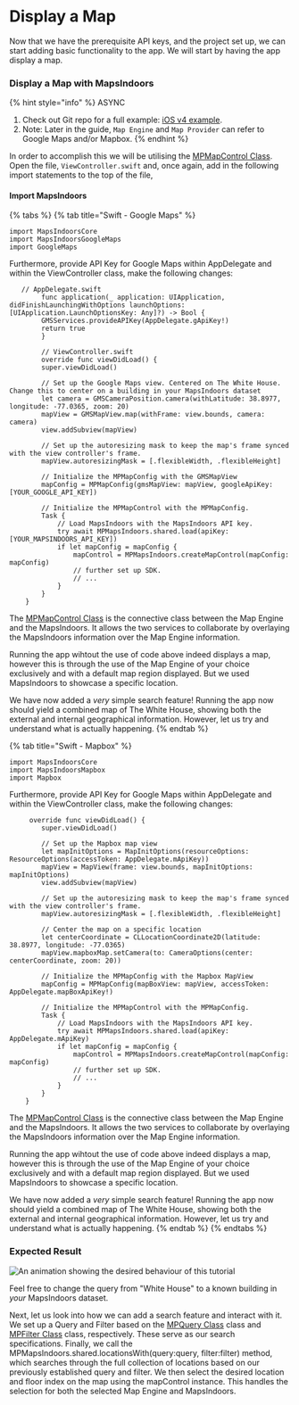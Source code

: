 # Display a Map

Now that we have the prerequisite API keys, and the project set up, we can start adding basic functionality to the app. We will start by having the app display a map.

### Display a Map with MapsIndoors[​](https://docs.mapsindoors.com/getting-started/android/v4/map#show-a-map-with-mapsindoors) <a href="#show-a-map-with-mapsindoors" id="show-a-map-with-mapsindoors"></a>

{% hint style="info" %}
ASYNC

1. Check out Git repo for a full example: [iOS v4 example](https://github.com/MapsPeople/MapsIndoors-iOS-Examples).
2. Note: Later in the guide, `Map Engine` and `Map Provider` can refer to Google Maps and/or Mapbox.
{% endhint %}

In order to accomplish this we will be utilising the [MPMapControl Class](https://app.mapsindoors.com/mapsindoors/reference/ios/v4-doc/documentation/mapsindoors/mpmapcontrol). Open the file, `ViewController.swift` and, once again, add in the following import statements to the top of the file,

#### Import MapsIndoors <a href="#import-mapsindoors" id="import-mapsindoors"></a>



{% tabs %}
{% tab title="Swift - Google Maps" %}
```
import MapsIndoorsCore
import MapsIndoorsGoogleMaps
import GoogleMaps
```

Furthermore, provide API Key for Google Maps within AppDelegate and within the ViewController class, make the following changes:



```
   // AppDelegate.swift
        func application(_ application: UIApplication, didFinishLaunchingWithOptions launchOptions: [UIApplication.LaunchOptionsKey: Any]?) -> Bool {
        GMSServices.provideAPIKey(AppDelegate.gApiKey!)
        return true
        }

        // ViewController.swift
        override func viewDidLoad() {
        super.viewDidLoad()
        
        // Set up the Google Maps view. Centered on The White House. Change this to center on a building in your MapsIndoors dataset
        let camera = GMSCameraPosition.camera(withLatitude: 38.8977, longitude: -77.0365, zoom: 20)
        mapView = GMSMapView.map(withFrame: view.bounds, camera: camera)
        view.addSubview(mapView)
        
        // Set up the autoresizing mask to keep the map's frame synced with the view controller's frame.
        mapView.autoresizingMask = [.flexibleWidth, .flexibleHeight]
        
        // Initialize the MPMapConfig with the GMSMapView
        mapConfig = MPMapConfig(gmsMapView: mapView, googleApiKey: [YOUR_GOOGLE_API_KEY])
        
        // Initialize the MPMapControl with the MPMapConfig.
        Task {
            // Load MapsIndoors with the MapsIndoors API key.
            try await MPMapsIndoors.shared.load(apiKey: [YOUR_MAPSINDOORS_API_KEY])
            if let mapConfig = mapConfig {
                mapControl = MPMapsIndoors.createMapControl(mapConfig: mapConfig)
                // further set up SDK.
                // ...
            }
        }
    }
```

The [MPMapControl Class](https://app.mapsindoors.com/mapsindoors/reference/ios/v4-doc/documentation/mapsindoors/mpmapcontrol) is the connective class between the Map Engine and the MapsIndoors. It allows the two services to collaborate by overlaying the MapsIndoors information over the Map Engine information.

Running the app wihtout the use of code above indeed displays a map, however this is through the use of the Map Engine of your choice exclusively and with a default map region displayed. But we used MapsIndoors to showcase a specific location.

We have now added a _very_ simple search feature! Running the app now should yield a combined map of The White House, showing both the external and internal geographical information. However, let us try and understand what is actually happening.
{% endtab %}

{% tab title="Swift - Mapbox" %}


```
import MapsIndoorsCore
import MapsIndoorsMapbox
import Mapbox
```

Furthermore, provide API Key for Google Maps within AppDelegate and within the ViewController class, make the following changes:



```
     override func viewDidLoad() {
        super.viewDidLoad()
        
        // Set up the Mapbox map view
        let mapInitOptions = MapInitOptions(resourceOptions: ResourceOptions(accessToken: AppDelegate.mApiKey))
        mapView = MapView(frame: view.bounds, mapInitOptions: mapInitOptions)
        view.addSubview(mapView)

        // Set up the autoresizing mask to keep the map's frame synced with the view controller's frame.
        mapView.autoresizingMask = [.flexibleWidth, .flexibleHeight]

        // Center the map on a specific location
        let centerCoordinate = CLLocationCoordinate2D(latitude: 38.8977, longitude: -77.0365)
        mapView.mapboxMap.setCamera(to: CameraOptions(center: centerCoordinate, zoom: 20))

        // Initialize the MPMapConfig with the Mapbox MapView
        mapConfig = MPMapConfig(mapBoxView: mapView, accessToken: AppDelegate.mapBoxApiKey!)
        
        // Initialize the MPMapControl with the MPMapConfig.
        Task {
            // Load MapsIndoors with the MapsIndoors API key.
            try await MPMapsIndoors.shared.load(apiKey: AppDelegate.mApiKey)
            if let mapConfig = mapConfig {
                mapControl = MPMapsIndoors.createMapControl(mapConfig: mapConfig)
                // further set up SDK.
                // ...
            }
        }
    }
```

The [MPMapControl Class](https://app.mapsindoors.com/mapsindoors/reference/ios/v4-doc/documentation/mapsindoors/mpmapcontrol) is the connective class between the Map Engine and the MapsIndoors. It allows the two services to collaborate by overlaying the MapsIndoors information over the Map Engine information.

Running the app wihtout the use of code above indeed displays a map, however this is through the use of the Map Engine of your choice exclusively and with a default map region displayed. But we used MapsIndoors to showcase a specific location.

We have now added a _very_ simple search feature! Running the app now should yield a combined map of The White House, showing both the external and internal geographical information. However, let us try and understand what is actually happening.
{% endtab %}
{% endtabs %}

### Expected Result[​](https://docs.mapsindoors.com/getting-started/ios/v4/display-a-map#expected-result) <a href="#expected-result" id="expected-result"></a>

![An animation showing the desired behaviour of this tutorial](https://docs.mapsindoors.com/img/getting-started/ios\_display-a-map.png)

Feel free to change the query from "White House" to a known building in _your_ MapsIndoors dataset.

Next, let us look into how we can add a search feature and interact with it. We set up a Query and Filter based on the [MPQuery Class](https://app.mapsindoors.com/mapsindoors/reference/ios/v4-doc/documentation/mapsindoors/mpquery) class and [MPFilter Class](https://app.mapsindoors.com/mapsindoors/reference/ios/v4-doc/documentation/mapsindoors/mpfilter) class, respectively. These serve as our search specifications. Finally, we call the MPMapsIndoors.shared.locationsWith(query:query, filter:filter) method, which searches through the full collection of locations based on our previously established query and filter. We then select the desired location and floor index on the map using the mapControl instance. This handles the selection for both the selected Map Engine and MapsIndoors.
